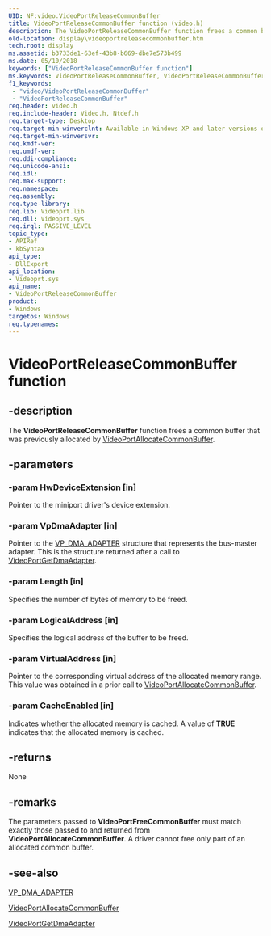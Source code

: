 ```yaml
---
UID: NF:video.VideoPortReleaseCommonBuffer
title: VideoPortReleaseCommonBuffer function (video.h)
description: The VideoPortReleaseCommonBuffer function frees a common buffer that was previously allocated by VideoPortAllocateCommonBuffer.
old-location: display\videoportreleasecommonbuffer.htm
tech.root: display
ms.assetid: b3733de1-63ef-43b8-b669-dbe7e573b499
ms.date: 05/10/2018
keywords: ["VideoPortReleaseCommonBuffer function"]
ms.keywords: VideoPortReleaseCommonBuffer, VideoPortReleaseCommonBuffer function [Display Devices], VideoPort_Functions_78edd589-bea5-43e3-8658-8c6c95a1f0f7.xml, display.videoportreleasecommonbuffer, video/VideoPortReleaseCommonBuffer
f1_keywords:
 - "video/VideoPortReleaseCommonBuffer"
 - "VideoPortReleaseCommonBuffer"
req.header: video.h
req.include-header: Video.h, Ntdef.h
req.target-type: Desktop
req.target-min-winverclnt: Available in Windows XP and later versions of the Windows operating systems.
req.target-min-winversvr: 
req.kmdf-ver: 
req.umdf-ver: 
req.ddi-compliance: 
req.unicode-ansi: 
req.idl: 
req.max-support: 
req.namespace: 
req.assembly: 
req.type-library: 
req.lib: Videoprt.lib
req.dll: Videoprt.sys
req.irql: PASSIVE_LEVEL
topic_type:
- APIRef
- kbSyntax
api_type:
- DllExport
api_location:
- Videoprt.sys
api_name:
- VideoPortReleaseCommonBuffer
product:
- Windows
targetos: Windows
req.typenames: 
---
```


# VideoPortReleaseCommonBuffer function


## -description


The <b>VideoPortReleaseCommonBuffer</b> function frees a common buffer that was previously allocated by <a href="https://docs.microsoft.com/windows-hardware/drivers/ddi/video/nf-video-videoportallocatecommonbuffer">VideoPortAllocateCommonBuffer</a>.


## -parameters




### -param HwDeviceExtension [in]

Pointer to the miniport driver's device extension.


### -param VpDmaAdapter [in]

Pointer to the <a href="https://docs.microsoft.com/previous-versions/ff570570(v=vs.85)">VP_DMA_ADAPTER</a> structure that represents the bus-master adapter. This is the structure returned after a call to <a href="https://docs.microsoft.com/windows-hardware/drivers/ddi/video/nf-video-videoportgetdmaadapter">VideoPortGetDmaAdapter</a>.


### -param Length [in]

Specifies the number of bytes of memory to be freed.


### -param LogicalAddress [in]

Specifies the logical address of the buffer to be freed.


### -param VirtualAddress [in]

Pointer to the corresponding virtual address of the allocated memory range. This value was obtained in a prior call to <a href="https://docs.microsoft.com/windows-hardware/drivers/ddi/video/nf-video-videoportallocatecommonbuffer">VideoPortAllocateCommonBuffer</a>.


### -param CacheEnabled [in]

Indicates whether the allocated memory is cached. A value of <b>TRUE</b> indicates that the allocated memory is cached.


## -returns



None




## -remarks



The parameters passed to <b>VideoPortFreeCommonBuffer</b> must match exactly those passed to and returned from <b>VideoPortAllocateCommonBuffer</b>. A driver cannot free only part of an allocated common buffer. 




## -see-also




<a href="https://docs.microsoft.com/previous-versions/ff570570(v=vs.85)">VP_DMA_ADAPTER</a>



<a href="https://docs.microsoft.com/windows-hardware/drivers/ddi/video/nf-video-videoportallocatecommonbuffer">VideoPortAllocateCommonBuffer</a>



<a href="https://docs.microsoft.com/windows-hardware/drivers/ddi/video/nf-video-videoportgetdmaadapter">VideoPortGetDmaAdapter</a>
 

 

